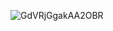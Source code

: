 ![GdVRjGgakAA2OBR](https://github.com/user-attachments/assets/51da8e1d-863c-4c2c-9385-e2ce1d4d1430)

